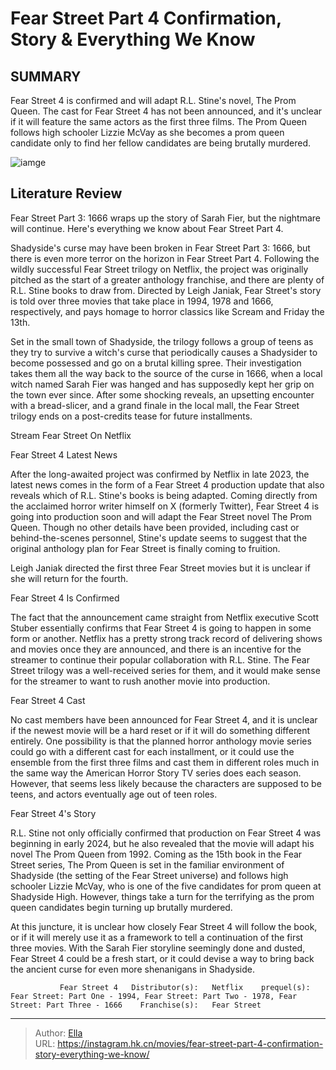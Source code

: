 # Fear Street Part 4 Confirmation, Story &amp; Everything We Know


## SUMMARY 



  Fear Street 4 is confirmed and will adapt R.L. Stine&#39;s novel, The Prom Queen.   The cast for Fear Street 4 has not been announced, and it&#39;s unclear if it will feature the same actors as the first three films.   The Prom Queen follows high schooler Lizzie McVay as she becomes a prom queen candidate only to find her fellow candidates are being brutally murdered.  

![iamge](https://static1.srcdn.com/wordpress/wp-content/uploads/2021/07/Fear-Street-Gillian-Jacobs.jpg)

## Literature Review

Fear Street Part 3: 1666 wraps up the story of Sarah Fier, but the nightmare will continue. Here&#39;s everything we know about Fear Street Part 4.




Shadyside&#39;s curse may have been broken in Fear Street Part 3: 1666, but there is even more terror on the horizon in Fear Street Part 4. Following the wildly successful Fear Street trilogy on Netflix, the project was originally pitched as the start of a greater anthology franchise, and there are plenty of R.L. Stine books to draw from. Directed by Leigh Janiak, Fear Street&#39;s story is told over three movies that take place in 1994, 1978 and 1666, respectively, and pays homage to horror classics like Scream and Friday the 13th.




Set in the small town of Shadyside, the trilogy follows a group of teens as they try to survive a witch&#39;s curse that periodically causes a Shadysider to become possessed and go on a brutal killing spree. Their investigation takes them all the way back to the source of the curse in 1666, when a local witch named Sarah Fier was hanged and has supposedly kept her grip on the town ever since. After some shocking reveals, an upsetting encounter with a bread-slicer, and a grand finale in the local mall, the Fear Street trilogy ends on a post-credits tease for future installments.

Stream Fear Street On Netflix


 Fear Street 4 Latest News 
         

After the long-awaited project was confirmed by Netflix in late 2023, the latest news comes in the form of a Fear Street 4 production update that also reveals which of R.L. Stine&#39;s books is being adapted. Coming directly from the acclaimed horror writer himself on X (formerly Twitter), Fear Street 4 is going into production soon and will adapt the Fear Street novel The Prom Queen. Though no other details have been provided, including cast or behind-the-scenes personnel, Stine&#39;s update seems to suggest that the original anthology plan for Fear Street is finally coming to fruition. 






Leigh Janiak directed the first three Fear Street movies but it is unclear if she will return for the fourth.





 



 Fear Street 4 Is Confirmed 
          

The fact that the announcement came straight from Netflix executive Scott Stuber essentially confirms that Fear Street 4 is going to happen in some form or another. Netflix has a pretty strong track record of delivering shows and movies once they are announced, and there is an incentive for the streamer to continue their popular collaboration with R.L. Stine. The Fear Street trilogy was a well-received series for them, and it would make sense for the streamer to want to rush another movie into production.






 Fear Street 4 Cast 
          

No cast members have been announced for Fear Street 4, and it is unclear if the newest movie will be a hard reset or if it will do something different entirely. One possibility is that the planned horror anthology movie series could go with a different cast for each installment, or it could use the ensemble from the first three films and cast them in different roles much in the same way the American Horror Story TV series does each season. However, that seems less likely because the characters are supposed to be teens, and actors eventually age out of teen roles.



 Fear Street 4&#39;s Story 
          




R.L. Stine not only officially confirmed that production on Fear Street 4 was beginning in early 2024, but he also revealed that the movie will adapt his novel The Prom Queen from 1992. Coming as the 15th book in the Fear Street series, The Prom Queen is set in the familiar environment of Shadyside (the setting of the Fear Street universe) and follows high schooler Lizzie McVay, who is one of the five candidates for prom queen at Shadyside High. However, things take a turn for the terrifying as the prom queen candidates begin turning up brutally murdered. 

At this juncture, it is unclear how closely Fear Street 4 will follow the book, or if it will merely use it as a framework to tell a continuation of the first three movies. With the Sarah Fier storyline seemingly done and dusted, Fear Street 4 could be a fresh start, or it could devise a way to bring back the ancient curse for even more shenanigans in Shadyside. 

               Fear Street 4   Distributor(s):   Netflix    prequel(s):   Fear Street: Part One - 1994, Fear Street: Part Two - 1978, Fear Street: Part Three - 1666    Franchise(s):   Fear Street      

---

> Author: [Ella](https://instagram.hk.cn/)  
> URL: https://instagram.hk.cn/movies/fear-street-part-4-confirmation-story-everything-we-know/  

